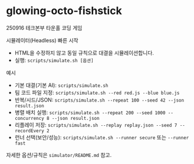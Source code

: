 # glowing-octo-fishstick
250916 테크본부 타운홀 코딩 게임

시뮬레이터(Headless) 빠른 시작
- HTML을 수정하지 않고 동일 규칙으로 대결을 시뮬레이션합니다.
- 실행: `scripts/simulate.sh [옵션]`

예시
- 기본 대결(기본 AI): `scripts/simulate.sh`
- 팀 코드 파일 지정: `scripts/simulate.sh --red red.js --blue blue.js`
- 반복/시드/JSON: `scripts/simulate.sh --repeat 100 --seed 42 --json result.json`
- 병렬 배치 실행: `scripts/simulate.sh --repeat 200 --seed 1000 --concurrency 8 --json result.json`
- 리플레이 저장: `scripts/simulate.sh --replay replay.json --seed 7 --recordEvery 2`
- 런너 선택(보안/성능): `scripts/simulate.sh --runner secure` 또는 `--runner fast`

자세한 옵션/규칙은 `simulator/README.md` 참고.
